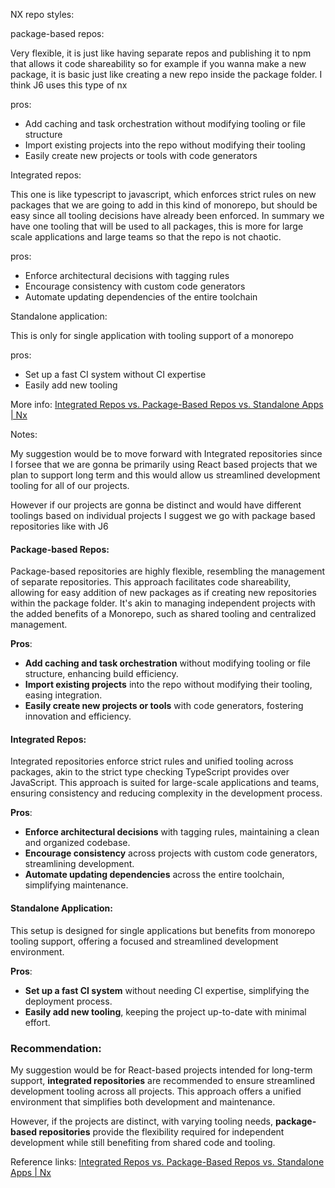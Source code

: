 NX repo styles:

package-based repos:

Very flexible, it is just like having separate repos and publishing it to npm that allows it code shareability so for example if you wanna make a new package, it is basic just like creating a new repo inside the package folder. I think J6 uses this type of nx

pros:
- Add caching and task orchestration without modifying tooling or file structure
- Import existing projects into the repo without modifying their tooling
- Easily create new projects or tools with code generators


Integrated repos:

This one is like typescript to javascript, which enforces strict rules on new packages that we are going to add in this kind of monorepo, but should be easy since all tooling decisions have already been enforced. In summary we have one tooling that will be used to all packages, this is more for large scale applications and large teams so that the repo is not chaotic.

pros:
- Enforce architectural decisions with tagging rules
- Encourage consistency with custom code generators
- Automate updating dependencies of the entire toolchain

Standalone application:

This is only for single application with tooling support of a monorepo

pros:
- Set up a fast CI system without CI expertise
- Easily add new tooling


More info: [Integrated Repos vs. Package-Based Repos vs. Standalone Apps | Nx](https://nx.dev/concepts/integrated-vs-package-based#how-to-choose)


Notes:

My suggestion would be to move forward with Integrated repositories since I forsee that we are gonna be primarily using React based projects that we plan to support long term and this would allow us streamlined development tooling for all of our projects.

However if our projects are gonna be distinct and would have different toolings based on individual projects I suggest we go with package based repositories like with J6


#### Package-based Repos:

Package-based repositories are highly flexible, resembling the management of separate repositories. This approach facilitates code shareability, allowing for easy addition of new packages as if creating new repositories within the package folder. It's akin to managing independent projects with the added benefits of a Monorepo, such as shared tooling and centralized management.

**Pros**:

- **Add caching and task orchestration** without modifying tooling or file structure, enhancing build efficiency.
- **Import existing projects** into the repo without modifying their tooling, easing integration.
- **Easily create new projects or tools** with code generators, fostering innovation and efficiency.

#### Integrated Repos:

Integrated repositories enforce strict rules and unified tooling across packages, akin to the strict type checking TypeScript provides over JavaScript. This approach is suited for large-scale applications and teams, ensuring consistency and reducing complexity in the development process.

**Pros**:

- **Enforce architectural decisions** with tagging rules, maintaining a clean and organized codebase.
- **Encourage consistency** across projects with custom code generators, streamlining development.
- **Automate updating dependencies** across the entire toolchain, simplifying maintenance.

#### Standalone Application:

This setup is designed for single applications but benefits from monorepo tooling support, offering a focused and streamlined development environment.

**Pros**:

- **Set up a fast CI system** without needing CI expertise, simplifying the deployment process.
- **Easily add new tooling**, keeping the project up-to-date with minimal effort.

### Recommendation:

My suggestion would be for React-based projects intended for long-term support, **integrated repositories** are recommended to ensure streamlined development tooling across all projects. This approach offers a unified environment that simplifies both development and maintenance.

However, if the projects are distinct, with varying tooling needs, **package-based repositories** provide the flexibility required for independent development while still benefiting from shared code and tooling.

Reference links: [Integrated Repos vs. Package-Based Repos vs. Standalone Apps | Nx](https://nx.dev/concepts/integrated-vs-package-based#how-to-choose)